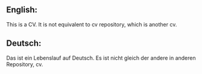 ## English:
This is a CV. It is not equivalent to cv repository, which is another cv.
## Deutsch:
Das ist ein Lebenslauf auf Deutsch. Es ist nicht gleich der andere in anderen Repository, cv.

